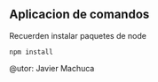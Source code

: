 ## Aplicacion de comandos

Recuerden instalar paquetes de node

```
npm install 
```
@utor: Javier Machuca